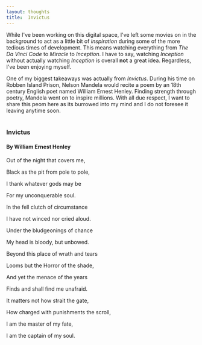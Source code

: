 ```yaml
---
layout: thoughts
title:  Invictus
---
```

While I've been working on this digital space, I've left some movies on in the background to act as a little bit of *inspiration* during some of the more tedious times of development.  This means watching everything from *The Da Vinci Code* to *Miracle* to *Inception*. I have to say, watching *Inception* without actually watching *Inception* is overall **not** a great idea. Regardless, I've been enjoying myself.  

One of my biggest takeaways was actually from *Invictus*. During his time on Robben Island Prison, Nelson Mandela would recite a poem by an 18th century English poet named William Ernest Henley. Finding strength through poetry, Mandela went on to inspire millions. With all due respect, I want to share this peom here as its burrowed into my mind and I do not foresee it leaving anytime soon.
<br>
<br>
<h3 class="middle">Invictus</h3>
<h4 class="left">By William Ernest Henley</h4>
<div class="middle">
	<p>Out of the night that covers me,</p>
	<p>Black as the pit from pole to pole,</p>
	<p>I thank whatever gods may be</p>
	<p>For my unconquerable soul.</p>
	<p></p>
	<p>In the fell clutch of circumstance</p>
	<p>I have not winced nor cried aloud.</p>
	<p>Under the bludgeonings of chance</p>  
	<p>My head is bloody, but unbowed.</p>  
<p></p>
	<p>Beyond this place of wrath and tears</p>
	<p>Looms but the Horror of the shade,</p> 
	<p>And yet the menace of the years</p>
	<p>Finds and shall find me unafraid.</p>
<p></p>
	<p>It matters not how strait the gate,</p>
	<p>How charged with punishments the scroll,</p>
	<p>I am the master of my fate,</p>
	<p>I am the captain of my soul.</p>
</div>

